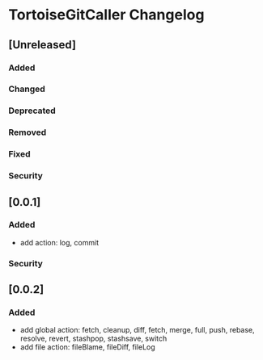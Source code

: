 <!-- Keep a Changelog guide -> https://keepachangelog.com -->

# TortoiseGitCaller Changelog

## [Unreleased]
### Added

### Changed

### Deprecated

### Removed

### Fixed

### Security
## [0.0.1]
### Added
- add action: log, commit

### Security
## [0.0.2]
### Added
- add global action: fetch, cleanup, diff, fetch, merge, full, push, rebase, resolve, revert, stashpop, stashsave, switch
- add file action: fileBlame, fileDiff, fileLog
